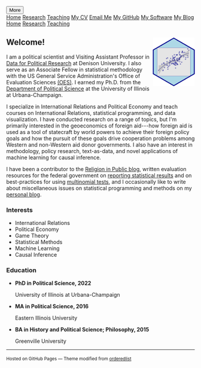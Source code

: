 

<!-- Load an icon library -->
<link rel="stylesheet" href="https://cdnjs.cloudflare.com/ajax/libs/font-awesome/4.7.0/css/font-awesome.min.css">

<div class="topnav">
  <div class="dropdown">
        <button class="dropbtn">
        <i class="fa fa-navicon"></i> More</button>
        <div class="dropdown-content">
            <a href="https://milesdwilliams15.github.io/"><i class="fa fa-fw fa-home"></i> Home</a>
            <a href="https://milesdwilliams15.github.io/research/"><i class="fa fa-fw fa-area-chart"></i> Research</a>
            <a href="https://milesdwilliams15.github.io/teaching/"><i class="fa fa-fw fa-mortar-board"></i> Teaching</a>
            <a href="https://docs.google.com/viewer?url=https://github.com/milesdwilliams15/job-market-materials/raw/main/cv.pdf"><i class="fa fa-fw fa-file"></i> My CV</a>
            <a href="{{ site.data.social-media.email.href }}{{ site.data.social-media.email.id }}"><i class="fa fa-fw fa-envelope"></i> Email Me</a>
            <a href="{{ site.github.owner_url }}"><i class="fa fa-fw fa-code-fork"></i> My GitHub</a>
            <a href = "https://milesdwilliams15.github.io/software/"><i class="fa fa-fw fa-gears"></i>My Software</a>
            <a href="https://milesdwilliams15.github.io/blog/"><i class="fa fa-fw fa-pencil"></i> My Blog</a>
        </div>
    </div>
  <a href="https://milesdwilliams15.github.io/"><i class="fa fa-fw fa-home"></i> Home</a>
  <a href="https://milesdwilliams15.github.io/research/"><i class="fa fa-fw fa-area-chart"></i> Research</a>
  <a href="https://milesdwilliams15.github.io/teaching/"><i class="fa fa-fw fa-mortar-board"></i> Teaching</a>
</div>

<p> </p>


## Welcome! <img src="logo.png" align="right" height="130" style = "border-radius:0px"/>
I am a political scientist and Visiting Assistant Professor in [Data for Political Research](https://denison.edu/academics/data-for-political-research) at Denison University. I also serve as an Associate Fellow in statistical methodology with the US General Service Administration's Office of Evaluation Sciences [(OES)](https://oes.gsa.gov/). I earned my Ph.D. from the [Department of Political Science](https://pol.illinois.edu/) at the University of Illinois at Urbana-Champaign.

I specialize in International Relations and Political Economy and teach courses on International Relations, statistical programming, and data visualization. I have conducted research on a range of topics, but I'm primarily interested in the geoeconomics of foreign aid---how foreign aid is used as a tool of statecraft by world powers to achieve their foreign policy goals and how the pursuit of these goals drive cooperation problems among Western and non-Western aid donor governments. I also have an interest in methodology, policy research, text-as-data, and novel applications of machine learning for causal inference.

I have been a contributor to the [Religion in Public blog](https://religioninpublic.blog/), written evaluation resources for the federal government on [reporting statistical results](https://oes.gsa.gov/assets/files/reporting-statistical-results.pdf) and on best-practices for using [multinomial tests](https://oes.gsa.gov/assets/files/Guidance-on-Using-Multinomial-Tests-for-Differences-in-Distribution.pdf), and I occasionally like to write about miscellaneous issues on statistical programming and methods on my [personal blog](https://milesdwilliams15.github.io/blog/).

<div class="col-md-5">
  <h3>Interests</h3>
    <ul class="ul-interests">
      <li>International Relations</li>
      <li>Political Economy</li>
      <li>Game Theory</li>
      <li>Statistical Methods</li>
      <li>Machine Learning</li>
      <li>Causal Inference</li>
    </ul>
  </div>
  
<div class="col-md-7">
  <h3>Education</h3>
    <ul class="ul-edu fa-ul">
      <li><i class="fa fa-fw fa-graduation-cap"></i><strong> PhD in Political Science, 2022</strong>
        <div class="description">
          <p class="institution">University of Illinois at Urbana-Champaign</p>
        </div>
      </li>
      <li><i class="fa fa-fw fa-graduation-cap"></i><strong> MA in Political Science, 2016</strong>
        <div class="description">
          <p class="institution">Eastern Illinois University</p>
        </div>
      </li>
      <li><i class="fa fa-fw fa-graduation-cap"></i><strong> BA in History and Political Science; Philosophy, 2015</strong>
        <div class="description">
          <p class="institution">Greenville University</p>
        </div>
      </li>
    </ul>
  </div>

---

<p><small>Hosted on GitHub Pages &mdash; Theme modified from <a href="https://github.com/orderedlist">orderedlist</a></small></p>
